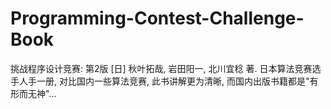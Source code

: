# Programming-Contest-Challenge-Book

挑战程序设计竞赛: 第2版 [日] 秋叶拓哉, 岩田阳一, 北川宜稔 著. 日本算法竞赛选手人手一册, 对比国内一些算法竞赛, 此书讲解更为清晰, 而国内出版书籍都是"有形而无神"...
